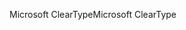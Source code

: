 <span data-ttu-id="0ec0e-101">Microsoft ClearType</span><span class="sxs-lookup"><span data-stu-id="0ec0e-101">Microsoft ClearType</span></span>